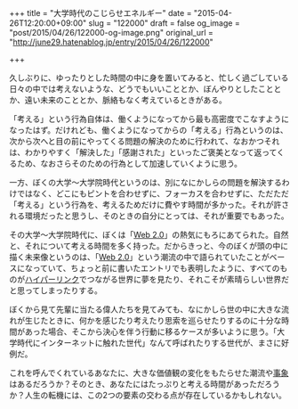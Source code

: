 +++
title = "大学時代のこじらせエネルギー"
date = "2015-04-26T12:20:00+09:00"
slug = "122000"
draft = false
og_image = "post/2015/04/26/122000-og-image.png"
original_url = "http://june29.hatenablog.jp/entry/2015/04/26/122000"

+++

<p>久しぶりに、ゆったりとした時間の中に身を置いてみると、忙しく過ごしている日々の中では考えないような、どうでもいいこととか、ぼんやりとしたこととか、遠い未来のこととか、脈絡もなく考えているときがある。</p>
<p>「考える」という行為自体は、働くようになってから最も高密度でこなすようになったはず。だけれども、働くようになってからの「考える」行為というのは、次から次へと目の前にやってくる問題の解決のために行われて、なおかつそれは、わかりやすく「解決した」「感謝された」といったご褒美となって返ってくるため、なおさらそのための行為として加速していくように思う。</p>
<p>一方、ぼくの大学〜大学院時代というのは、別になにかしらの問題を解決するわけではなく、どこにもピントを合わせずに、フォーカスを合わせずに、ただただ「考える」という行為を、考えるためだけに費やす時間が多かった。それが許される環境だったと思うし、そのときの自分にとっては、それが重要でもあった。</p>
<p>その大学〜大学院時代に、ぼくは「<a class="keyword" href="http://d.hatena.ne.jp/keyword/Web%202.0">Web 2.0</a>」の熱気にもろにあてられた。自然と、それについて考える時間を多く持った。だからきっと、今のぼくが頭の中に描く未来像というのは、「<a class="keyword" href="http://d.hatena.ne.jp/keyword/Web%202.0">Web 2.0</a>」という潮流の中で語られていたことがベースになっていて、ちょっと前に書いたエントリでも表明したように、すべてのものが<a class="keyword" href="http://d.hatena.ne.jp/keyword/%A5%CF%A5%A4%A5%D1%A1%BC%A5%EA%A5%F3%A5%AF">ハイパーリンク</a>でつながる世界に夢を見たり、それこそが素晴らしい世界だと思ってしまったりする。</p>
<p>ぼくから見て先輩に当たる偉人たちを見てみても、なにかしら世の中に大きな流れが生じたときに、何かを感じたり考えたり思索を巡らせたりするのに十分な時間があった場合、そこから決心を伴う行動に移るケースが多いように思う。「大学時代にインターネットに触れた世代」なんて呼ばれたりする世代が、まさに好例だ。</p>
<p>これを呼んでくれているあなたに、大きな価値観の変化をもたらせた潮流や<a class="keyword" href="http://d.hatena.ne.jp/keyword/%BB%F6%BE%DD">事象</a>はあるだろうか？そのとき、あなたにはたっぷりと考える時間があっただろうか？人生の転機には、この2つの要素の交わる点が存在しているかもしれない。</p>
